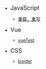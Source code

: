 * <font size="4">JavaScript</font>
  * [重载、重写](JavaScript/overloadOverride.md)

* <font size="4">Vue</font>
  * [vueTest](Vue/vueTest.md)

* <font size="4">CSS</font>
  * [border](CSS/border.md)

